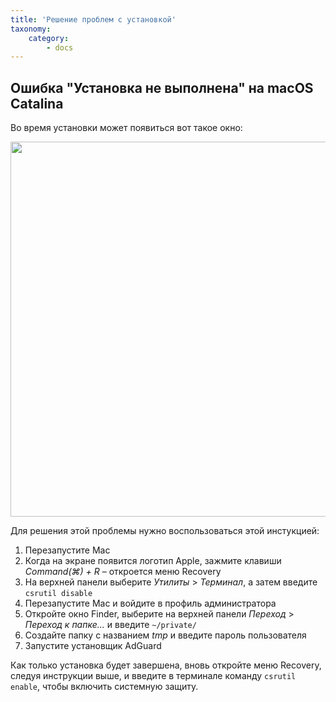 ```yaml
---
title: 'Решение проблем с установкой'
taxonomy:
    category:
        - docs
---
```


## Ошибка "Установка не выполнена" на macOS Catalina

Во время установки может появиться вот такое окно: 

<img src="https://cdn.adguard.com/public/Adguard/kb/MAC/macerrorscreenRU.png" width="600" />

Для решения этой проблемы нужно воспользоваться этой инстукцией:

1) Перезапустите Mac
2) Когда на экране появится логотип Apple, зажмите клавиши *Command(⌘) + R* – откроется меню Recovery
3) На верхней панели выберите *Утилиты* > *Терминал*, а затем введите `csrutil disable`
4) Перезапустите Mac и войдите в профиль администратора
5) Откройте окно Finder, выберите на верхней панели *Переход* > *Переход к папке...* и введите `~/private/`
6) Создайте папку с названием *tmp* и введите пароль пользователя
7) Запустите установщик AdGuard

Как только установка будет завершена, вновь откройте меню Recovery, следуя инструкции выше, и введите в терминале команду `csrutil enable`, чтобы включить системную защиту.
